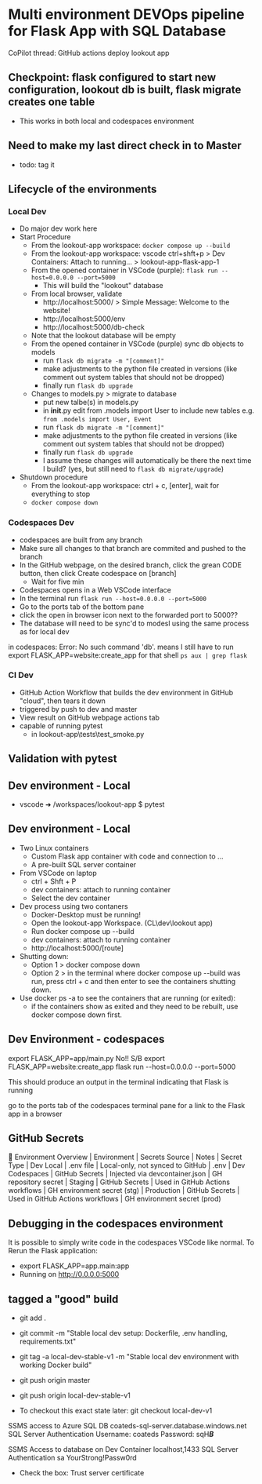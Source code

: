 # Multi environment DEVOps pipeline for Flask App with SQL Database

CoPilot thread:  GitHub actions deploy lookout app

## Checkpoint: flask configured to start new configuration, lookout db is built, flask migrate creates one table
- This works in both local and codespaces environment

## Need to make my last direct check in to Master
  - todo: tag it

## Lifecycle of the environments

### Local Dev
- Do major dev work here
- Start Procedure
  - From the lookout-app workspace: `docker compose up --build`
  - From the lookout-app workspace: vscode ctrl+shft+p > Dev Containers: Attach to running...  > lookout-app-flask-app-1
  - From the opened container in VSCode (purple): `flask run --host=0.0.0.0 --port=5000`
    - This will build the "lookout" database
  - From local browser, validate
    - http://localhost:5000/ > Simple Message:  Welcome to the website!
    - http://localhost:5000/env
    - http://localhost:5000/db-check
  - Note that the lookout database will be empty
  - From the opened container in VSCode (purple) sync db objects to models
    - run `flask db migrate -m "[comment]"`
    - make adjustments to the python file created in versions (like comment out system tables that should not be dropped)
    - finally run `flask db upgrade`
  - Changes to models.py > migrate to database
    - put new talbe(s) in models.py
    - in __init__.py edit from .models import User to include new tables e.g. `from .models import User, Event`
    - run `flask db migrate -m "[comment]"`
    - make adjustments to the python file created in versions (like comment out system tables that should not be dropped)
    - finally run `flask db upgrade`
    - I assume these changes will automatically be there the next time I build? (yes, but still need to `flask db migrate/upgrade`)
- Shutdown procedure
  - From the lookout-app workspace: ctrl + c, [enter], wait for everything to stop
  - `docker compose down`

### Codespaces Dev
- codespaces are built from any branch
- Make sure all changes to that branch are commited and pushed to the branch
- In the GitHub webpage, on the desired branch, click the grean CODE button, then click Create codespace on [branch]
  - Wait for five min
- Codespaces opens in a Web VSCode interface
- In the terminal run `flask run --host=0.0.0.0 --port=5000`
- Go to the ports tab of the bottom pane
- click the open in browser icon next to the forwarded port to 5000??
- The database will need to be sync'd to modesl using the same process as for local dev

in codespaces: Error: No such command 'db'. means I still have to run export FLASK_APP=website:create_app for that shell
`ps aux | grep flask`

### CI Dev
- GitHub Action Workflow that builds the dev environment in GitHub "cloud", then tears it down
- triggered by push to dev and master
- View result on GitHub webpage actions tab
- capable of running pytest
  - in lookout-app\tests\test_smoke.py

## Validation with pytest

## Dev environment - Local
- vscode ➜ /workspaces/lookout-app $ pytest

## Dev environment - Local
- Two Linux containers
  - Custom Flask app container with code and connection to ...
  - A pre-built SQL server container
- From VSCode on laptop
  - ctrl + Shft + P
  - dev containers: attach to running container
  - Select the dev container
- Dev process using two contaners
  - Docker-Desktop must be running!
  - Open the lookout-app Workspace. (CL\dev\lookout app)
  - Run docker compose up --build
  - dev containers: attach to running container
  - http://localhost:5000/[route]
- Shutting down:
  - Option 1 > docker compose down
  - Option 2 > in the terminal where docker compose up --build was run, press ctrl + c and then enter to see the containers shutting down.
- Use docker ps -a to see the containers that are running (or exited):
  - if the containers show as exited and they need to be rebuilt, use docker compose down first.

## Dev Environment - codespaces
export FLASK_APP=app/main.py  No!!  S/B export FLASK_APP=website:create_app
flask run --host=0.0.0.0 --port=5000

This should produce an output in the terminal indicating that Flask is running

go to the ports tab of the codespaces terminal pane
for a link to the Flask app in a browser

## GitHub Secrets

🧭 Environment Overview
| Environment    | Secrets Source | Notes                            | Secret Type
| Dev Local      | .env file      | Local-only, not synced to GitHub | .env
| Dev Codespaces | GitHub Secrets | Injected via devcontainer.json   | GH repository secret
| Staging        | GitHub Secrets | Used in GitHub Actions workflows | GH environment secret (stg)
| Production     | GitHub Secrets | Used in GitHub Actions workflows | GH environment secret (prod)


## Debugging in the codespaces environment
It is possible to simply write code in the codespaces VSCode like normal. To Rerun the Flask application:
- export FLASK_APP=app.main:app
- Running on http://0.0.0.0:5000



## tagged a "good" build
- git add .
- git commit -m "Stable local dev setup: Dockerfile, .env handling, requirements.txt"
- git tag -a local-dev-stable-v1 -m "Stable local dev environment with working Docker build"
- git push origin master
- git push origin local-dev-stable-v1

- To checkout this exact state later: git checkout local-dev-v1


SSMS access to Azure SQL DB
coateds-sql-server.database.windows.net
SQL Server Authentication
Username: coateds
Password: sqH***B***

SSMS Access to database on Dev Container
localhost,1433
SQL Server Authentication
sa
YourStrong!Passw0rd
- Check the box: Trust server certificate


